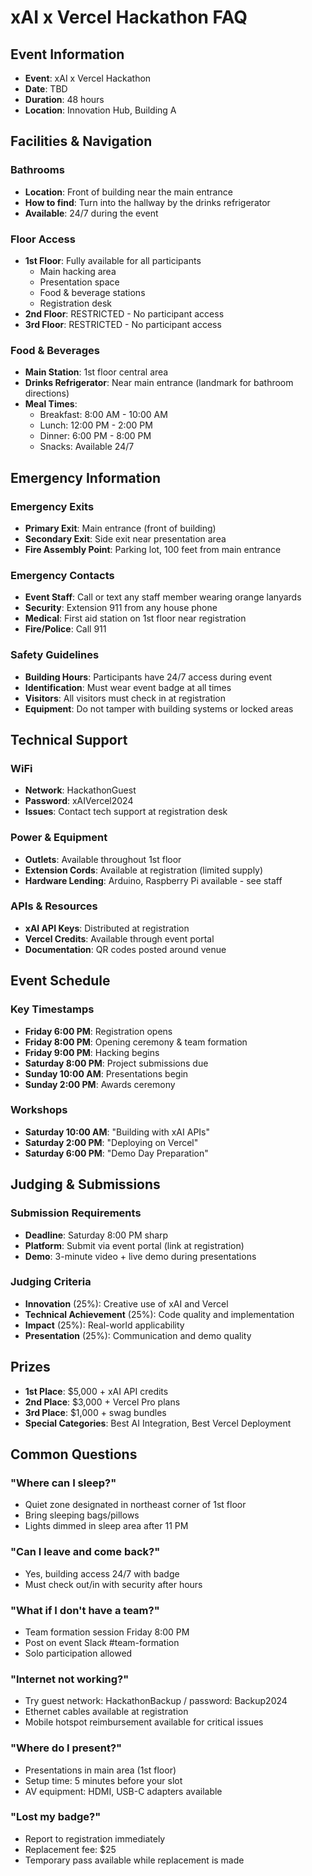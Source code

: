 # xAI x Vercel Hackathon FAQ

## Event Information
- **Event**: xAI x Vercel Hackathon
- **Date**: TBD
- **Duration**: 48 hours
- **Location**: Innovation Hub, Building A

## Facilities & Navigation

### Bathrooms
- **Location**: Front of building near the main entrance
- **How to find**: Turn into the hallway by the drinks refrigerator
- **Available**: 24/7 during the event

### Floor Access
- **1st Floor**: Fully available for all participants
  - Main hacking area
  - Presentation space
  - Food & beverage stations
  - Registration desk
- **2nd Floor**: RESTRICTED - No participant access
- **3rd Floor**: RESTRICTED - No participant access

### Food & Beverages
- **Main Station**: 1st floor central area
- **Drinks Refrigerator**: Near main entrance (landmark for bathroom directions)
- **Meal Times**: 
  - Breakfast: 8:00 AM - 10:00 AM
  - Lunch: 12:00 PM - 2:00 PM  
  - Dinner: 6:00 PM - 8:00 PM
  - Snacks: Available 24/7

## Emergency Information

### Emergency Exits
- **Primary Exit**: Main entrance (front of building)
- **Secondary Exit**: Side exit near presentation area
- **Fire Assembly Point**: Parking lot, 100 feet from main entrance

### Emergency Contacts
- **Event Staff**: Call or text any staff member wearing orange lanyards
- **Security**: Extension 911 from any house phone
- **Medical**: First aid station on 1st floor near registration
- **Fire/Police**: Call 911

### Safety Guidelines
- **Building Hours**: Participants have 24/7 access during event
- **Identification**: Must wear event badge at all times
- **Visitors**: All visitors must check in at registration
- **Equipment**: Do not tamper with building systems or locked areas

## Technical Support

### WiFi
- **Network**: HackathonGuest
- **Password**: xAIVercel2024
- **Issues**: Contact tech support at registration desk

### Power & Equipment
- **Outlets**: Available throughout 1st floor
- **Extension Cords**: Available at registration (limited supply)
- **Hardware Lending**: Arduino, Raspberry Pi available - see staff

### APIs & Resources
- **xAI API Keys**: Distributed at registration
- **Vercel Credits**: Available through event portal
- **Documentation**: QR codes posted around venue

## Event Schedule

### Key Timestamps
- **Friday 6:00 PM**: Registration opens
- **Friday 8:00 PM**: Opening ceremony & team formation
- **Friday 9:00 PM**: Hacking begins
- **Saturday 8:00 PM**: Project submissions due
- **Sunday 10:00 AM**: Presentations begin
- **Sunday 2:00 PM**: Awards ceremony

### Workshops
- **Saturday 10:00 AM**: "Building with xAI APIs"
- **Saturday 2:00 PM**: "Deploying on Vercel"
- **Saturday 6:00 PM**: "Demo Day Preparation"

## Judging & Submissions

### Submission Requirements
- **Deadline**: Saturday 8:00 PM sharp
- **Platform**: Submit via event portal (link at registration)
- **Demo**: 3-minute video + live demo during presentations

### Judging Criteria
- **Innovation** (25%): Creative use of xAI and Vercel
- **Technical Achievement** (25%): Code quality and implementation
- **Impact** (25%): Real-world applicability
- **Presentation** (25%): Communication and demo quality

## Prizes
- **1st Place**: $5,000 + xAI API credits
- **2nd Place**: $3,000 + Vercel Pro plans
- **3rd Place**: $1,000 + swag bundles
- **Special Categories**: Best AI Integration, Best Vercel Deployment

## Common Questions

### "Where can I sleep?"
- Quiet zone designated in northeast corner of 1st floor
- Bring sleeping bags/pillows
- Lights dimmed in sleep area after 11 PM

### "Can I leave and come back?"
- Yes, building access 24/7 with badge
- Must check out/in with security after hours

### "What if I don't have a team?"
- Team formation session Friday 8:00 PM
- Post on event Slack #team-formation
- Solo participation allowed

### "Internet not working?"
- Try guest network: HackathonBackup / password: Backup2024
- Ethernet cables available at registration
- Mobile hotspot reimbursement available for critical issues

### "Where do I present?"
- Presentations in main area (1st floor)
- Setup time: 5 minutes before your slot
- AV equipment: HDMI, USB-C adapters available

### "Lost my badge?"
- Report to registration immediately
- Replacement fee: $25
- Temporary pass available while replacement is made
